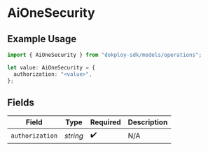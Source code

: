 # AiOneSecurity

## Example Usage

```typescript
import { AiOneSecurity } from "dokploy-sdk/models/operations";

let value: AiOneSecurity = {
  authorization: "<value>",
};
```

## Fields

| Field              | Type               | Required           | Description        |
| ------------------ | ------------------ | ------------------ | ------------------ |
| `authorization`    | *string*           | :heavy_check_mark: | N/A                |